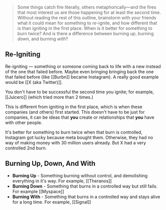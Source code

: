 > Some things catch fire literally, others metaphorically—and the fires that most interest us are those happening for at least the second time. Without reading the rest of this outline, brainstorm with your friends what it could mean for something to *re*-ignite, and how different that is than igniting in the first place. When is it better for something to burn twice? And is there a difference between burning *up*, burning *down*, and burning *with*?

## Re-Igniting

Re-igniting — something or someone coming back to life with a new instead of the one that failed before. Maybe even bringing bringing back the one that failed before (like [[Burbn]] became Instagram). A really good example would be [[X (aka Twitter)]].

You don't have to be successful the second time you ignite; for example, [[Juicero]] (which tried more than 2 times.)

This is different from igniting in the first place, which is when these companies (and others) first started. This doesn't have to be just for companies, it can be ideas that **you** create or relationships that **you** have with other people.

It's better for something to burn twice when that burn is controlled, Instagram got lucky because meta bought them. Otherwise, they had no way of making money with 30 million users already. But X had a very controlled 2nd burn.

## Burning Up, Down, And With

 - **Burning Up** - Something burning without control, and demolishing everything in it's way. For example, [[Theranos]]
 - **Burning Down** - Something that burns in a controlled way but still fails. For example [[Myspace]]
 - **Burning With** - Something that burns in a controlled way and stays alive for a long time. For example, [[Signal]]
